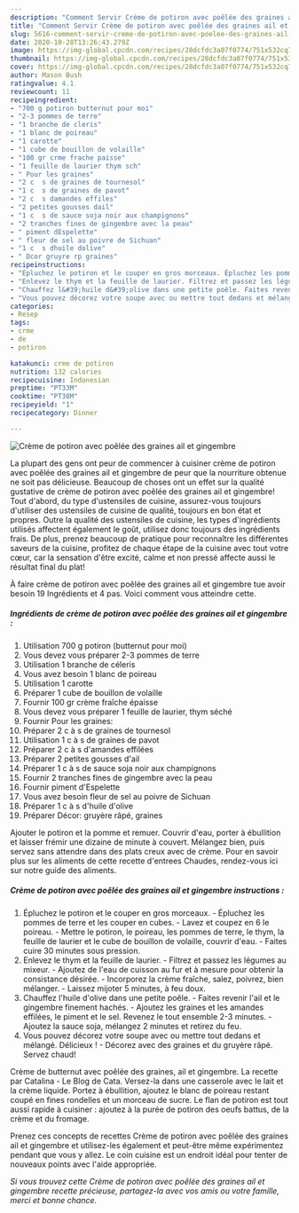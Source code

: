 ```yaml
---
description: "Comment Servir Crème de potiron avec poêlée des graines ail et gingembre"
title: "Comment Servir Crème de potiron avec poêlée des graines ail et gingembre"
slug: 5616-comment-servir-creme-de-potiron-avec-poelee-des-graines-ail-et-gingembre
date: 2020-10-28T13:26:43.279Z
image: https://img-global.cpcdn.com/recipes/28dcfdc3a07f0774/751x532cq70/creme-de-potiron-avec-poelee-des-graines-ail-et-gingembre-photo-principale-de-la-recette.jpg
thumbnail: https://img-global.cpcdn.com/recipes/28dcfdc3a07f0774/751x532cq70/creme-de-potiron-avec-poelee-des-graines-ail-et-gingembre-photo-principale-de-la-recette.jpg
cover: https://img-global.cpcdn.com/recipes/28dcfdc3a07f0774/751x532cq70/creme-de-potiron-avec-poelee-des-graines-ail-et-gingembre-photo-principale-de-la-recette.jpg
author: Mason Bush
ratingvalue: 4.1
reviewcount: 11
recipeingredient:
- "700 g potiron butternut pour moi"
- "2-3 pommes de terre"
- "1 branche de cleris"
- "1 blanc de poireau"
- "1 carotte"
- "1 cube de bouillon de volaille"
- "100 gr crme frache paisse"
- "1 feuille de laurier thym sch"
- " Pour les graines"
- "2 c  s de graines de tournesol"
- "1 c  s de graines de pavot"
- "2 c  s damandes effiles"
- "2 petites gousses dail"
- "1 c  s de sauce soja noir aux champignons"
- "2 tranches fines de gingembre avec la peau"
- " piment dEspelette"
- " fleur de sel au poivre de Sichuan"
- "1 c  s dhuile dolive"
- " Dcor gruyre rp graines"
recipeinstructions:
- "Épluchez le potiron et le couper en gros morceaux. Épluchez les pommes de terre et les couper en cubes. Lavez et coupez en 6 le poireau. Mettre le potiron, le poireau, les pommes de terre, le thym, la feuille de laurier et le cube de bouillon de volaille, couvrir d&#39;eau. Faites cuire 30 minutes sous pression."
- "Enlevez le thym et la feuille de laurier. Filtrez et passez les légumes au mixeur. Ajoutez de l&#39;eau de cuisson au fur et à mesure pour obtenir la consistance désirée. Incorporez la crème fraîche, salez, poivrez, bien mélanger. Laissez mijoter 5 minutes, à feu doux."
- "Chauffez l&#39;huile d&#39;olive dans une petite poêle. Faites revenir l&#39;ail et le gingembre finement hachés. Ajoutez les graines et les amandes effilées, le piment et le sel. Revenez le tout ensemble 2-3 minutes. Ajoutez la sauce soja, mélangez 2 minutes et retirez du feu."
- "Vous pouvez décorez votre soupe avec ou mettre tout dedans et mélangé. Délicieux ! Décorez avec des graines et du gruyère râpé. Servez chaud!"
categories:
- Resep
tags:
- crme
- de
- potiron

katakunci: crme de potiron 
nutrition: 132 calories
recipecuisine: Indonesian
preptime: "PT33M"
cooktime: "PT38M"
recipeyield: "1"
recipecategory: Dinner

---
```



![Crème de potiron avec poêlée des graines ail et gingembre](https://img-global.cpcdn.com/recipes/28dcfdc3a07f0774/751x532cq70/creme-de-potiron-avec-poelee-des-graines-ail-et-gingembre-photo-principale-de-la-recette.jpg)

La plupart des gens ont peur de commencer à cuisiner crème de potiron avec poêlée des graines ail et gingembre de peur que la nourriture obtenue ne soit pas délicieuse. Beaucoup de choses ont un effet sur la qualité gustative de crème de potiron avec poêlée des graines ail et gingembre! Tout d'abord, du type d'ustensiles de cuisine, assurez-vous toujours d'utiliser des ustensiles de cuisine de qualité, toujours en bon état et propres. Outre la qualité des ustensiles de cuisine, les types d'ingrédients utilisés affectent également le goût, utilisez donc toujours des ingrédients frais. De plus, prenez beaucoup de pratique pour reconnaître les différentes saveurs de la cuisine, profitez de chaque étape de la cuisine avec tout votre cœur, car la sensation d'être excité, calme et non pressé affecte aussi le résultat final du plat!

<!--inarticleads1-->

À faire crème de potiron avec poêlée des graines ail et gingembre tue avoir besoin 19 Ingrédients et 4 pas. Voici comment vous atteindre cette.

##### Ingrédients de crème de potiron avec poêlée des graines ail et gingembre :

1. Utilisation 700 g potiron (butternut pour moi)
1. Vous devez vous préparer 2-3 pommes de terre
1. Utilisation 1 branche de céleris
1. Vous avez besoin 1 blanc de poireau
1. Utilisation 1 carotte
1. Préparer 1 cube de bouillon de volaille
1. Fournir 100 gr crème fraîche épaisse
1. Vous devez vous préparer 1 feuille de laurier, thym séché
1. Fournir  Pour les graines:
1. Préparer 2 c à s de graines de tournesol
1. Utilisation 1 c à s de graines de pavot
1. Préparer 2 c à s d&#39;amandes effilées
1. Préparer 2 petites gousses d&#39;ail
1. Préparer 1 c à s de sauce soja noir aux champignons
1. Fournir 2 tranches fines de gingembre avec la peau
1. Fournir  piment d&#39;Espelette
1. Vous avez besoin  fleur de sel au poivre de Sichuan
1. Préparer 1 c à s d&#39;huile d&#39;olive
1. Préparer  Décor: gruyère râpé, graines


Ajouter le potiron et la pomme et remuer. Couvrir d&#39;eau, porter à ébullition et laisser frémir une dizaine de minute à couvert. Mélangez bien, puis servez sans attendre dans des plats creux avec de crème. Pour en savoir plus sur les aliments de cette recette d&#39;entrees Chaudes, rendez-vous ici sur notre guide des aliments. 

<!--inarticleads2-->

##### Crème de potiron avec poêlée des graines ail et gingembre instructions :

1. Épluchez le potiron et le couper en gros morceaux. - Épluchez les pommes de terre et les couper en cubes. - Lavez et coupez en 6 le poireau. - Mettre le potiron, le poireau, les pommes de terre, le thym, la feuille de laurier et le cube de bouillon de volaille, couvrir d&#39;eau. - Faites cuire 30 minutes sous pression.
1. Enlevez le thym et la feuille de laurier. - Filtrez et passez les légumes au mixeur. - Ajoutez de l&#39;eau de cuisson au fur et à mesure pour obtenir la consistance désirée. - Incorporez la crème fraîche, salez, poivrez, bien mélanger. - Laissez mijoter 5 minutes, à feu doux.
1. Chauffez l&#39;huile d&#39;olive dans une petite poêle. - Faites revenir l&#39;ail et le gingembre finement hachés. - Ajoutez les graines et les amandes effilées, le piment et le sel. Revenez le tout ensemble 2-3 minutes. - Ajoutez la sauce soja, mélangez 2 minutes et retirez du feu.
1. Vous pouvez décorez votre soupe avec ou mettre tout dedans et mélangé. Délicieux ! - Décorez avec des graines et du gruyère râpé. Servez chaud!


Crème de butternut avec poêlée des graines, ail et gingembre. La recette par Catalina - Le Blog de Cata. Versez-la dans une casserole avec le lait et la crème liquide. Portez à ébullition, ajoutez le blanc de poireau restant coupé en fines rondelles et un morceau de sucre. Le flan de potiron est tout aussi rapide à cuisiner : ajoutez à la purée de potiron des oeufs battus, de la crème et du fromage. 

<!--inarticleads1-->

<p>
Prenez ces concepts de recettes Crème de potiron avec poêlée des graines ail et gingembre et utilisez-les également et peut-être même expérimentez pendant que vous y allez. Le coin cuisine est un endroit idéal pour tenter de nouveaux points avec l'aide appropriée.
</p>

<p>
<i>Si vous trouvez cette Crème de potiron avec poêlée des graines ail et gingembre recette précieuse, partagez-la avec vos amis ou votre famille, merci et bonne chance.</i>
</p>
